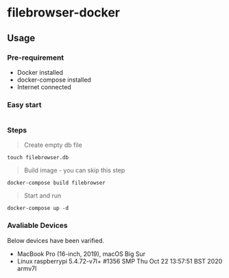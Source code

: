 # filebrowser-docker

## Usage

### Pre-requirement

- Docker installed
- docker-compose installed
- Internet connected

### Easy start

```shell

```

### Steps

> Create empty db file

```shell
touch filebrowser.db
```

> Build image - you can skip this step

```shell
docker-compose build filebrowser
```

> Start and run

```shell
docker-compose up -d
```

### Avaliable Devices

Below devices have been varified.

- MacBook Pro (16-inch, 2019), macOS Big Sur
- Linux raspberrypi 5.4.72-v7l+ #1356 SMP Thu Oct 22 13:57:51 BST 2020 armv7l
